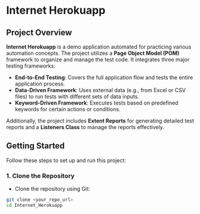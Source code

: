 # Internet Herokuapp

## Project Overview

**Internet Herokuapp** is a demo application automated for practicing various automation concepts. The project utilizes a **Page Object Model (POM)** framework to organize and manage the test code. It integrates three major testing frameworks:

- **End-to-End Testing**: Covers the full application flow and tests the entire application process.
- **Data-Driven Framework**: Uses external data (e.g., from Excel or CSV files) to run tests with different sets of data inputs.
- **Keyword-Driven Framework**: Executes tests based on predefined keywords for certain actions or conditions.

Additionally, the project includes **Extent Reports** for generating detailed test reports and a **Listeners Class** to manage the reports effectively.

## Getting Started

Follow these steps to set up and run this project:

### 1. Clone the Repository

- Clone the repository using Git:

```bash
git clone <your_repo_url>
cd Internet_Herokuapp
